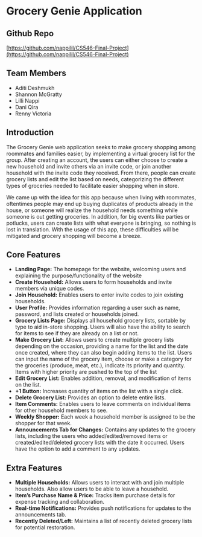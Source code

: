 # Grocery Genie Application

## Github Repo
[https://github.com/nappilil/CS546-Final-Project](https://github.com/nappilil/CS546-Final-Project)

## Team Members
- Aditi Deshmukh
- Shannon McGratty
- Lilli Nappi
- Dani Qira
- Renny Victoria

## Introduction
The Grocery Genie web application seeks to make grocery shopping among roommates and families easier, by implementing a virtual grocery list for the group. After creating an account, the users can either choose to create a new household and invite others via an invite code, or join another household with the invite code they received. From there, people can create grocery lists and edit the list based on needs, categorizing the different types of groceries needed to facilitate easier shopping when in store.

We came up with the idea for this app because when living with roommates, oftentimes people may end up buying duplicates of products already in the house, or someone will realize the household needs something while someone is out getting groceries. In addition, for big events like parties or potlucks, users can create lists with what everyone is bringing, so nothing is lost in translation. With the usage of this app, these difficulties will be mitigated and grocery shopping will become a breeze.

## Core Features
- **Landing Page:** The homepage for the website, welcoming users and explaining the purpose/functionality of the website 
- **Create Household:** Allows users to form households and invite members via unique codes.
- **Join Household:** Enables users to enter invite codes to join existing households.
- **User Profile:** Provides information regarding a user such as name, password, and lists created or households joined.
- **Grocery Lists Page:** Displays all household grocery lists, sortable by type to aid in-store shopping. Users will also have the ability to search for items to see if they are already on a list or not.
- **Make Grocery List:** Allows users to create multiple grocery lists depending on the occasion, providing a name for the list and the date once created, where they can also begin adding items to the list. Users can input the name of the grocery item, choose or make a category for the groceries (produce, meat, etc.), indicate its priority and quantity. Items with higher priority are pushed to the top of the list
- **Edit Grocery List:** Enables addition, removal, and modification of items on the list.
- **+1 Button:** Increases quantity of items on the list with a single click.
- **Delete Grocery List:** Provides an option to delete entire lists.
- **Item Comments:** Enables users to leave comments on individual items for other household members to see.
- **Weekly Shopper:** Each week a household member is assigned to be the shopper for that week.
- **Announcements Tab for Changes:**  Contains any updates to the grocery lists, including the users who added/edited/removed items or created/edited/deleted grocery lists with the date it occurred. Users have the option to add a comment to any updates. 

## Extra Features
- **Multiple Households:** Allows users to interact with and join multiple households. Also allow users to be able to leave a household. 
- **Item’s Purchase Name & Price:** Tracks item purchase details for expense tracking and collaboration.
- **Real-time Notifications:** Provides push notifications for updates to the announcements tab.
- **Recently Deleted/Left:** Maintains a list of recently deleted grocery lists for potential restoration.
